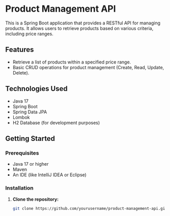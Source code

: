 # Product Management API

This is a Spring Boot application that provides a RESTful API for managing products. It allows users to retrieve products based on various criteria, including price ranges.

## Features

- Retrieve a list of products within a specified price range.
- Basic CRUD operations for product management (Create, Read, Update, Delete).

## Technologies Used

- Java 17
- Spring Boot
- Spring Data JPA
- Lombok
- H2 Database (for development purposes)

## Getting Started

### Prerequisites

- Java 17 or higher
- Maven
- An IDE (like IntelliJ IDEA or Eclipse)

### Installation

1. **Clone the repository:**

   ```bash
   git clone https://github.com/yourusername/product-management-api.git
